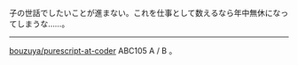 子の世話でしたいことが進まない。これを仕事として数えるなら年中無休になってしまうな……。

---

[bouzuya/purescript-at-coder][] ABC105 A / B 。

[bouzuya/purescript-at-coder]: https://github.com/bouzuya/purescript-at-coder
